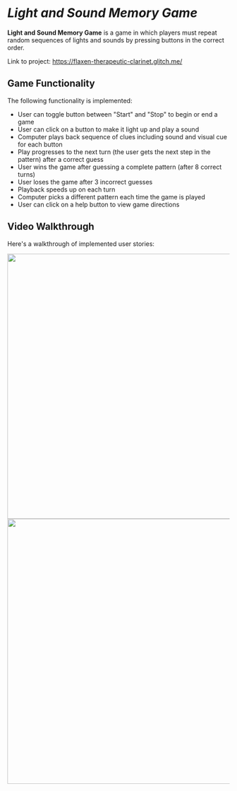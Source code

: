 # *Light and Sound Memory Game*

**Light and Sound Memory Game** is a game in which players must repeat random sequences of lights and sounds by pressing buttons in the correct order. 

Link to project: https://flaxen-therapeutic-clarinet.glitch.me/

## Game Functionality

The following functionality is implemented:

* User can toggle button between "Start" and "Stop" to begin or end a game
* User can click on a button to make it light up and play a sound
* Computer plays back sequence of clues including sound and visual cue for each button
* Play progresses to the next turn (the user gets the next step in the pattern) after a correct guess
* User wins the game after guessing a complete pattern (after 8 correct turns)
* User loses the game after 3 incorrect guesses
* Playback speeds up on each turn
* Computer picks a different pattern each time the game is played
* User can click on a help button to view game directions

## Video Walkthrough

Here's a walkthrough of implemented user stories:

<img src="https://i.imgur.com/1so2nSJ.gif" width=600>
<img src="https://i.imgur.com/6Jkf1DI.gif" width=600>
